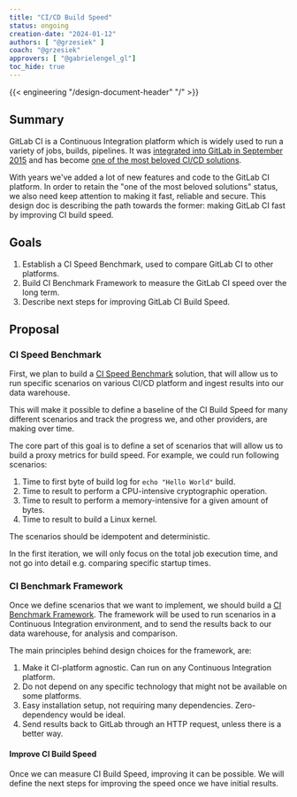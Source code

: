 ```yaml
---
title: "CI/CD Build Speed"
status: ongoing
creation-date: "2024-01-12"
authors: [ "@grzesiek" ]
coach: "@grzesiek"
approvers: [ "@gabrielengel_gl"]
toc_hide: true
---
```


{{< engineering "/design-document-header" "/" >}}

## Summary

GitLab CI is a Continuous Integration platform which is widely used to run a
variety of jobs, builds, pipelines. It was [integrated into GitLab in September 2015](https://about.gitlab.com/releases/2015/09/22/gitlab-8-0-released/)
and has become [one of the most beloved CI/CD solutions](https://about.gitlab.com/blog/2017/09/27/gitlab-leader-continuous-integration-forrester-wave/).

With years we've added a lot of new features and code to the GitLab CI
platform. In order to retain the "one of the most beloved solutions" status, we
also need keep attention to making it fast, reliable and secure. This design
doc is describing the path towards the former: making GitLab CI fast by
improving CI build speed.

## Goals

1. Establish a CI Speed Benchmark, used to compare GitLab CI to other platforms.
1. Build CI Benchmark Framework to measure the GitLab CI speed over the long term.
1. Describe next steps for improving GitLab CI Build Speed.

## Proposal

### CI Speed Benchmark

First, we plan to build a [CI Speed Benchmark](benchmark.md) solution, that
will allow us to run specific scenarios on various CI/CD platform and ingest
results into our data warehouse.

This will make it possible to define a baseline of the CI Build Speed for many
different scenarios and track the progress we, and other providers, are making
over time.

The core part of this goal is to define a set of scenarios that will allow us
to build a proxy metrics for build speed. For example, we could run following
scenarios:

1. Time to first byte of build log for `echo "Hello World"` build.
1. Time to result to perform a CPU-intensive cryptographic operation.
1. Time to result to perform a memory-intensive for a given amount of bytes.
1. Time to result to build a Linux kernel.

The scenarios should be idempotent and deterministic.

In the first iteration, we will only focus on the total job execution time, and not go into detail e.g. comparing specific startup times.

### CI Benchmark Framework

Once we define scenarios that we want to implement, we should build a
[CI Benchmark Framework](benchmark.md). The framework will be used to run
scenarios in a Continuous Integration environment, and to send the results back
to our data warehouse, for analysis and comparison.

The main principles behind design choices for the framework, are:

1. Make it CI-platform agnostic. Can run on any Continuous Integration platform.
1. Do not depend on any specific technology that might not be available on some platforms.
1. Easy installation setup, not requiring many dependencies. Zero-dependency would be ideal.
1. Send results back to GitLab through an HTTP request, unless there is a better way.

#### Improve CI Build Speed

Once we can measure CI Build Speed, improving it can be possible. We will
define the next steps for improving the speed once we have initial results.
